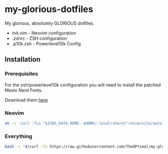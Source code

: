 # my-glorious-dotfiles
My glorious, absolutely GLORIOUS dotfiles.

- init.vim - Neovim configuration
- .zshrc - ZSH configuration
- .p10k.zsh - Powerlevel10k Config

## Installation
### Prerequisites

For the zsh/powerlevel10k configuration you will need to install the patched Meslo Nerd Fonts.

Download them [here](https://github.com/romkatv/powerlevel10k#fonts)

### Neovim

```bash
sh -c 'curl -fLo "${XDG_DATA_HOME:-$HOME/.local/share}"/nvim/site/autoload/plug.vim --create-dirs https://raw.githubusercontent.com/junegunn/vim-plug/master/plug.vim' && curl -fo $HOME/.config/nvim/init.vim --create-dirs https://raw.githubusercontent.com/TheOPtimal/my-glorious-dotfiles/master/init.vim && nvim -c ":PlugInstall" -c ":q" -c ":q""
```

### Everything
```bash
bash -c "$(curl -fs https://raw.githubusercontent.com/TheOPtimal/my-glorious-dotfiles/master/installer.sh)"
```
